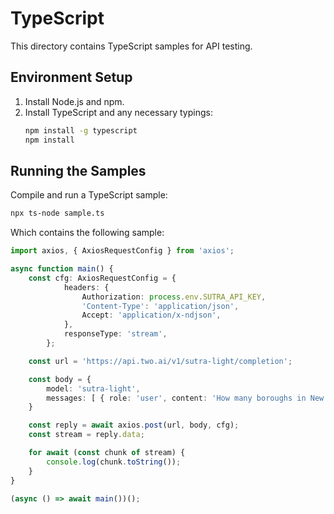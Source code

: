 # TypeScript

This directory contains TypeScript samples for API testing.

## Environment Setup
1. Install Node.js and npm.
2. Install TypeScript and any necessary typings:
   ```bash
   npm install -g typescript
   npm install
   ```

## Running the Samples

Compile and run a TypeScript sample:
  ```bash
  npx ts-node sample.ts
  ```

Which contains the following sample:
  ```typescript
  import axios, { AxiosRequestConfig } from 'axios';

  async function main() {
      const cfg: AxiosRequestConfig = {
              headers: {
                  Authorization: process.env.SUTRA_API_KEY,
                  'Content-Type': 'application/json',
                  Accept: 'application/x-ndjson',
              },
              responseType: 'stream',
          };

      const url = 'https://api.two.ai/v1/sutra-light/completion';

      const body = {
          model: 'sutra-light',
          messages: [ { role: 'user', content: 'How many boroughs in New York City?' } ]
      }

      const reply = await axios.post(url, body, cfg);
      const stream = reply.data;

      for await (const chunk of stream) {
          console.log(chunk.toString());
      }
  }

  (async () => await main())();
  ```


